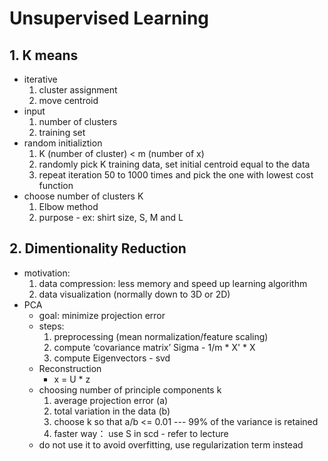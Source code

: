 # Unsupervised Learning
## 1. K means
- iterative
  1. cluster assignment 
  2. move centroid
- input
  1. number of clusters
  2. training set
- random initializtion 
  1. K (number of cluster) < m (number of x)
  2. randomly pick K training data, set initial centroid equal to the data
  3. repeat iteration 50 to 1000 times and pick the one with lowest cost function
- choose number of clusters K
  1. Elbow method
  2. purpose - ex: shirt size, S, M and L
  
## 2. Dimentionality Reduction
- motivation: 
  1. data compression: less memory and speed up learning algorithm
  2. data visualization (normally down to 3D or 2D)
- PCA 
  * goal: minimize projection error
  * steps:
    1. preprocessing (mean normalization/feature scaling)
    2. compute ‘covariance matrix’ Sigma - 1/m * X' * X
    3. compute Eigenvectors - svd
  * Reconstruction
    - x = U * z
  * choosing number of principle components k
    1. average projection error (a)
    2. total variation in the data (b)
    3. choose k so that a/b <= 0.01 --- 99% of the variance is retained
    4. faster way： use S in scd - refer to lecture
  * do not use it to avoid overfitting, use regularization term instead
  
